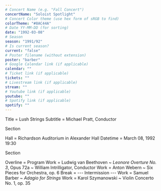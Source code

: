 ```yaml
---
# Concert Name (e.g. "Fall Concert")
concertName: "Soloist Spotlight"
# Concert Color theme (use hex form of sRGB to find)
colorTheme: "#8AC44A"
# Date YY-MM-DD (for sorting)
date: "1992-03-08"
# Season
season: "1991/92"
# Is current season?
current: "false"
# Poster filename (without extension)
poster: "barber"
# Google Calendar link (if applicable)
calendar: ""
# Ticket link (if applicable)
tickets: ""
# Livestream link (if applicable)
stream: ""
# Youtube link (if applicable)
youtube: ""
# Spotify link (if applicable)
spotify: ""
---
```

Title = Lush Strings
Subtitle = Michael Pratt, Conductor

Section

Hall = Richardson Auditorium in Alexander Hall
Datetime = March 08, 1992 19:30

Section

Overline = Program
Work = Ludwig van Beethoven ~ *Leonore Overture No. 3*, Opus 72a ~ William Intrilligator, Conductor
Work = Anton Webern ~ Six Pieces for Orchestra, op. 6
Break = --- Intermission ---
Work = Samuel Barber ~ *Adagio for Strings*
Work = Karol Szymanowski ~ Violin Concerto No. 1, op. 35

